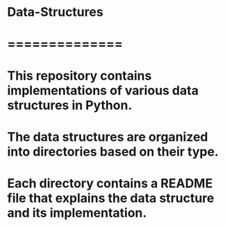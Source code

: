 # Data-Structures
# ==============
# This repository contains implementations of various data structures in Python.
# The data structures are organized into directories based on their type.
# Each directory contains a README file that explains the data structure and its implementation.
